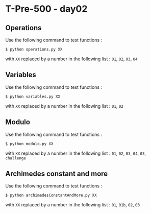 # T-Pre-500 - day02

## Operations
Use the following command to test functions :
```
$ python operations.py XX
```
with `XX` replaced by a number in the following list :
`01`, `02`, `03`, `04`

## Variables
Use the following command to test functions :
```
$ python variables.py XX
```
with `XX` replaced by a number in the following list :
`01`, `02`

## Modulo
Use the following command to test functions :
```
$ python modulo.py XX
```
with `XX` replaced by a number in the following list :
`01`, `02`, `03`, `04`, `05`, `challenge`

## Archimedes constant and more
Use the following command to test functions :
```
$ python archimedesConstantAndMore.py XX
```
with `XX` replaced by a number in the following list :
`01`, `01b`, `02`, `03`